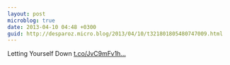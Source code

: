 ```yaml
---
layout: post
microblog: true
date: 2013-04-10 04:48 +0300
guid: http://desparoz.micro.blog/2013/04/10/t321801805480747009.html
---
```

Letting Yourself Down [t.co/JvC9mFv1h...](http://t.co/JvC9mFv1hH)
